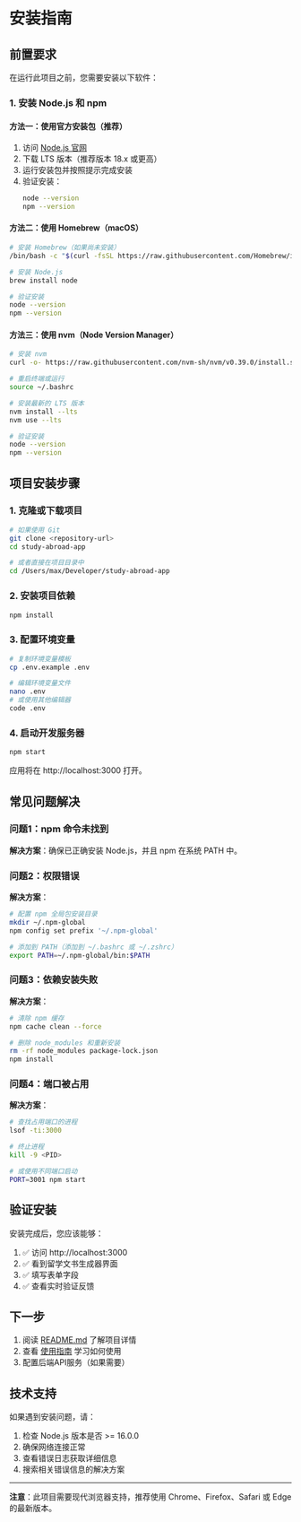 # 安装指南

## 前置要求

在运行此项目之前，您需要安装以下软件：

### 1. 安装 Node.js 和 npm

#### 方法一：使用官方安装包（推荐）
1. 访问 [Node.js 官网](https://nodejs.org/)
2. 下载 LTS 版本（推荐版本 18.x 或更高）
3. 运行安装包并按照提示完成安装
4. 验证安装：
   ```bash
   node --version
   npm --version
   ```

#### 方法二：使用 Homebrew（macOS）
```bash
# 安装 Homebrew（如果尚未安装）
/bin/bash -c "$(curl -fsSL https://raw.githubusercontent.com/Homebrew/install/HEAD/install.sh)"

# 安装 Node.js
brew install node

# 验证安装
node --version
npm --version
```

#### 方法三：使用 nvm（Node Version Manager）
```bash
# 安装 nvm
curl -o- https://raw.githubusercontent.com/nvm-sh/nvm/v0.39.0/install.sh | bash

# 重启终端或运行
source ~/.bashrc

# 安装最新的 LTS 版本
nvm install --lts
nvm use --lts

# 验证安装
node --version
npm --version
```

## 项目安装步骤

### 1. 克隆或下载项目
```bash
# 如果使用 Git
git clone <repository-url>
cd study-abroad-app

# 或者直接在项目目录中
cd /Users/max/Developer/study-abroad-app
```

### 2. 安装项目依赖
```bash
npm install
```

### 3. 配置环境变量
```bash
# 复制环境变量模板
cp .env.example .env

# 编辑环境变量文件
nano .env
# 或使用其他编辑器
code .env
```

### 4. 启动开发服务器
```bash
npm start
```

应用将在 http://localhost:3000 打开。

## 常见问题解决

### 问题1：npm 命令未找到
**解决方案**：确保已正确安装 Node.js，并且 npm 在系统 PATH 中。

### 问题2：权限错误
**解决方案**：
```bash
# 配置 npm 全局包安装目录
mkdir ~/.npm-global
npm config set prefix '~/.npm-global'

# 添加到 PATH（添加到 ~/.bashrc 或 ~/.zshrc）
export PATH=~/.npm-global/bin:$PATH
```

### 问题3：依赖安装失败
**解决方案**：
```bash
# 清除 npm 缓存
npm cache clean --force

# 删除 node_modules 和重新安装
rm -rf node_modules package-lock.json
npm install
```

### 问题4：端口被占用
**解决方案**：
```bash
# 查找占用端口的进程
lsof -ti:3000

# 终止进程
kill -9 <PID>

# 或使用不同端口启动
PORT=3001 npm start
```

## 验证安装

安装完成后，您应该能够：

1. ✅ 访问 http://localhost:3000
2. ✅ 看到留学文书生成器界面
3. ✅ 填写表单字段
4. ✅ 查看实时验证反馈

## 下一步

1. 阅读 [README.md](README.md) 了解项目详情
2. 查看 [使用指南](#使用指南) 学习如何使用
3. 配置后端API服务（如果需要）

## 技术支持

如果遇到安装问题，请：

1. 检查 Node.js 版本是否 >= 16.0.0
2. 确保网络连接正常
3. 查看错误日志获取详细信息
4. 搜索相关错误信息的解决方案

---

**注意**：此项目需要现代浏览器支持，推荐使用 Chrome、Firefox、Safari 或 Edge 的最新版本。